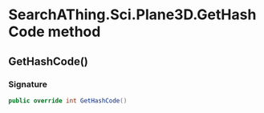 # SearchAThing.Sci.Plane3D.GetHashCode method
## GetHashCode()
### Signature
```csharp
public override int GetHashCode()
```
